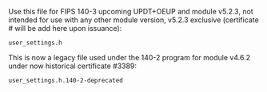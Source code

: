 Use this file for FIPS 140-3 upcoming UPDT+OEUP and module v5.2.3, not intended
for use with any other module version, v5.2.3 exclusive (certificate # will be
add here upon issuance):

    user_settings.h

This is now a legacy file used under the 140-2 program for module v4.6.2 under
now historical certificate #3389:

    user_settings.h.140-2-deprecated
